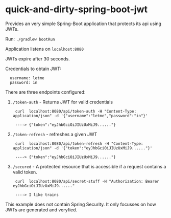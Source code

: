 # quick-and-dirty-spring-boot-jwt

Provides an very simple Spring-Boot application that protects its api using JWTs.

Run: `./gradlew bootRun`

Application listens on `localhost:8080`

JWTs expire after 30 seconds.

Credentials to obtain JWT: 

      username: letme
      password: in


There are three endpoints configured:

1. `/token-auth` - Returns JWT for valid credentials

        curl  localhost:8080/api/token-auth -H "Content-Type: application/json" -d '{"username":"letme","password":"in"}'
      
        ----> {"token":"eyJhbGciOiJIUzUxMiJ9......"}

2. `/token-refresh` - refreshes a given JWT

        curl  localhost:8080/api/token-refresh -H "Content-Type: application/json" -d '{"token":"eyJhbGciOiJIUzUxMiJ9......"}'
        
        ----> {"token":"eyJhbGciOiJIUzUxMiJ9......"}
        
3. `/secured` - A protected resource that is accessible if a request contains a valid token.

        curl  localhost:8080/api/secret-stuff -H "Authorization: Bearer eyJhbGciOiJIUzUxMiJ9......"
        
        ----> I like trains


This example does not contain Spring Security. It only focusses on how JWTs are generated and veryfied.
